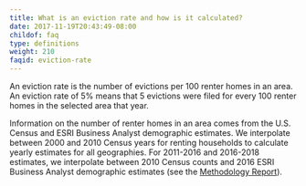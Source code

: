 ```yaml
---
title: What is an eviction rate and how is it calculated?
date: 2017-11-19T20:43:49-08:00
childof: faq
type: definitions
weight: 210
faqid: eviction-rate
---
```

An eviction rate is the number of evictions per 100 renter homes in an area. An eviction rate of 5% means that 5 evictions were filed for every 100 renter homes in the selected area that year.

Information on the number of renter homes in an area comes from the U.S. Census and ESRI Business Analyst demographic estimates. We interpolate between 2000 and 2010 Census years for renting households to calculate yearly estimates for all geographies. For 2011-2016 and 2016-2018 estimates, we interpolate between 2010 Census counts and 2016 ESRI Business Analyst demographic estimates (see the [Methodology Report](https://evictionlab.org/docs/Eviction_Lab_Methodology_Report_2022.pdf)).